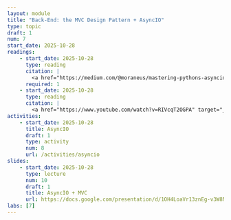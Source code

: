 ```yaml
---
layout: module
title: "Back-End: the MVC Design Pattern + AsyncIO"
type: topic
draft: 1
num: 7
start_date: 2025-10-28
readings: 
    - start_date: 2025-10-28
      type: reading
      citation: |
        <a href="https://medium.com/@moraneus/mastering-pythons-asyncio-a-practical-guide-0a673265cf04" target="_blank">Mastering Python’s Asyncio: A Practical Guide</a>
      required: 1
    - start_date: 2025-10-28
      type: reading
      citation: |
        <a href="https://www.youtube.com/watch?v=RIVcqT2OGPA" target="_blank">AsyncIO and the Event Loop Explained</a>
activities:
    - start_date: 2025-10-28
      title: AsyncIO
      draft: 1
      type: activity
      num: 8
      url: /activities/asyncio  
slides: 
    - start_date: 2025-10-28
      type: lecture
      num: 10
      draft: 1
      title: AsyncIO + MVC
      url: https://docs.google.com/presentation/d/1OH4LoaVr13znEg-v3W8NGzI_8xAph2cy/edit?usp=sharing&ouid=113376576186080604800&rtpof=true&sd=true
labs: [7]
---
```

 
